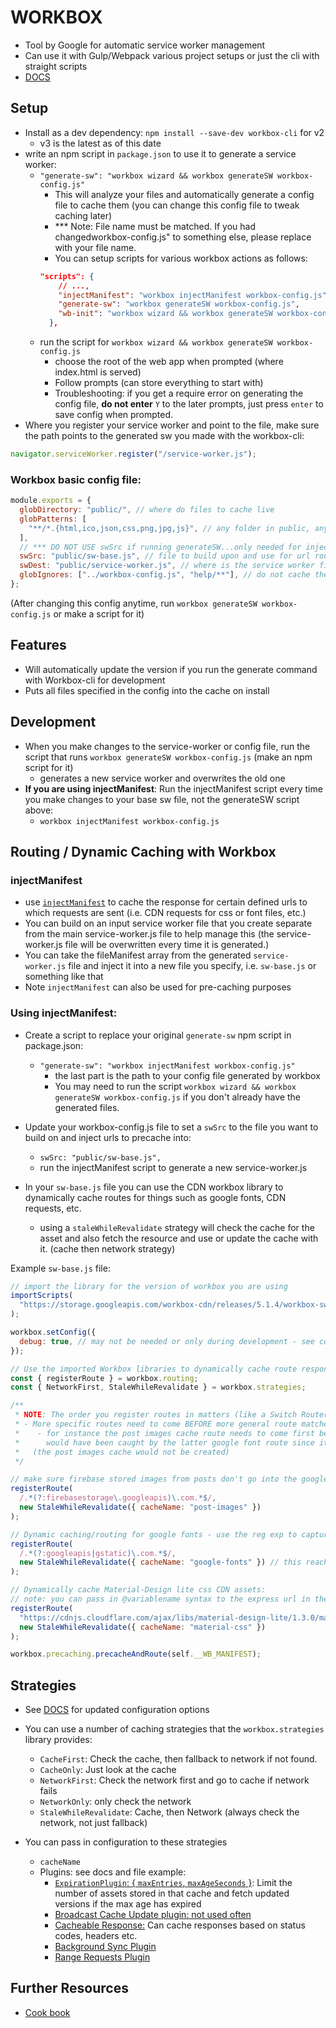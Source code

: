 # WORKBOX

- Tool by Google for automatic service worker management
- Can use it with Gulp/Webpack various project setups or just the cli with straight scripts
- [DOCS](https://developers.google.com/web/tools/workbox/modules/workbox-cli)

## Setup

- Install as a dev dependency: `npm install --save-dev workbox-cli` for v2
  - v3 is the latest as of this date
- write an npm script in `package.json` to use it to generate a service worker:
  - `"generate-sw": "workbox wizard && workbox generateSW workbox-config.js"`
    - This will analyze your files and automatically generate a config file to cache them (you can change this config file to tweak caching later)
    - \*\*\* Note: File name must be matched. If you had changedworkbox-config.js" to something else, please replace with your file name.
    - You can setup scripts for various workbox actions as follows:
    ```json
    "scripts": {
        // ...,
        "injectManifest": "workbox injectManifest workbox-config.js",
        "generate-sw": "workbox generateSW workbox-config.js",
        "wb-init": "workbox wizard && workbox generateSW workbox-config.js"
      },
    ```
  - run the script for `workbox wizard && workbox generateSW workbox-config.js`
    - choose the root of the web app when prompted (where index.html is served)
    - Follow prompts (can store everything to start with)
    - Troubleshooting: if you get a require error on generating the config file, **do not enter** `Y` to the later prompts, just press `enter` to save config when prompted.
- Where you register your service worker and point to the file, make sure the path points to the generated sw you made with the workbox-cli:

```javascript
navigator.serviceWorker.register("/service-worker.js");
```

### Workbox basic config file:

```javascript
module.exports = {
  globDirectory: "public/", // where do files to cache live
  globPatterns: [
    "**/*.{html,ico,json,css,png,jpg,js}", // any folder in public, any file name with any of these extensions should get cached.  Paths here are relative to the globDirectory defined above
  ],
  // *** DO NOT USE swSrc if running generateSW...only needed for injectManifest
  swSrc: "public/sw-base.js", // file to build upon and use for url routing /precaching with injectManifest - see Routing/Dynamic caching section below
  swDest: "public/service-worker.js", // where is the service worker file
  globIgnores: ["../workbox-config.js", "help/**"], // do not cache these files
};
```

(After changing this config anytime, run `workbox generateSW workbox-config.js` or make a script for it)

## Features

- Will automatically update the version if you run the generate command with Workbox-cli for development
- Puts all files specified in the config into the cache on install

## Development

- When you make changes to the service-worker or config file, run the script that runs `workbox generateSW workbox-config.js` (make an npm script for it)
  - generates a new service worker and overwrites the old one
- **If you are using injectManifest**: Run the injectManifest script every time you make changes to your base sw file, not the generateSW script above:
  - `workbox injectManifest workbox-config.js`

## Routing / Dynamic Caching with Workbox

### injectManifest

- use [`injectManifest`](https://developers.google.com/web/tools/workbox/modules/workbox-cli#injectmanifest) to cache the response for certain defined urls to which requests are sent (i.e. CDN requests for css or font files, etc.)
- You can build on an input service worker file that you create separate from the main service-worker.js file to help manage this (the service-worker.js file will be overwritten every time it is generated.)
- You can take the fileManifest array from the generated `service-worker.js` file and inject it into a new file you specify, i.e. `sw-base.js` or something like that
- Note `injectManifest` can also be used for pre-caching purposes

### Using injectManifest:

- Create a script to replace your original `generate-sw` npm script in package.json:
  - `"generate-sw": "workbox injectManifest workbox-config.js"`
    - the last part is the path to your config file generated by workbox
    - You may need to run the script `workbox wizard && workbox generateSW workbox-config.js` if you don't already have the generated files.
- Update your workbox-config.js file to set a `swSrc` to the file you want to build on and inject urls to precache into:

  - `swSrc: "public/sw-base.js",`
  - run the injectManifest script to generate a new service-worker.js

- In your `sw-base.js` file you can use the CDN workbox library to dynamically cache routes for things such as google fonts, CDN requests, etc.
  - using a `staleWhileRevalidate` strategy will check the cache for the asset and also fetch the resource and use or update the cache with it. (cache then network strategy)

Example `sw-base.js` file:

```javascript
// import the library for the version of workbox you are using
importScripts(
  "https://storage.googleapis.com/workbox-cdn/releases/5.1.4/workbox-sw.js"
);

workbox.setConfig({
  debug: true, // may not be needed or only during development - see console log statements
});

// Use the imported Workbox libraries to dynamically cache route responses:
const { registerRoute } = workbox.routing;
const { NetworkFirst, StaleWhileRevalidate } = workbox.strategies;

/**
 * NOTE: The order you register routes in matters (like a Switch Router)
 * - More specific routes need to come BEFORE more general route matches
 *    - for instance the post images cache route needs to come first because it includes googleapis which
 *      would have been caught by the latter google font route since it is more general and captures that
 *   (the post images cache would not be created)
 */

// make sure firebase stored images from posts don't go into the google api fonts cache above
registerRoute(
  /.*(?:firebasestorage\.googleapis)\.com.*$/,
  new StaleWhileRevalidate({ cacheName: "post-images" })
);

// Dynamic caching/routing for google fonts - use the reg exp to capture all requests in index.html to google apis for font loading and cache the response
registerRoute(
  /.*(?:googleapis|gstatic)\.com.*$/,
  new StaleWhileRevalidate({ cacheName: "google-fonts" }) // this reaches out to the cache to get the resource, but also makes a request which if successful, will replace the cached item with the updated resource -
);

// Dynamically cache Material-Design lite css CDN assets:
// note: you can pass in @variablename syntax to the express url in the first arg if needed using express syntax
registerRoute(
  "https://cdnjs.cloudflare.com/ajax/libs/material-design-lite/1.3.0/material.indigo-pink.min.css",
  new StaleWhileRevalidate({ cacheName: "material-css" })
);

workbox.precaching.precacheAndRoute(self.__WB_MANIFEST);
```

## Strategies

- See [DOCS](https://developers.google.com/web/tools/workbox/modules/workbox-strategies) for updated configuration options
- You can use a number of caching strategies that the `workbox.strategies` library provides:

  - `CacheFirst`: Check the cache, then fallback to network if not found.
  - `CacheOnly`: Just look at the cache
  - `NetworkFirst`: Check the network first and go to cache if network fails
  - `NetworkOnly`: only check the network
  - `StaleWhileRevalidate`: Cache, then Network (always check the network, not just fallback)

- You can pass in configuration to these strategies
  - `cacheName`
  - Plugins: see docs and file example:
    - [`ExpirationPlugin`: { `maxEntries`, `maxAgeSeconds` }](https://developers.google.com/web/tools/workbox/reference-docs/latest/module-workbox-expiration): Limit the number of assets stored in that cache and fetch updated versions if the max age has expired
    - [Broadcast Cache Update plugin: not used often](https://developers.google.com/web/tools/workbox/reference-docs/latest/module-workbox-broadcast-update)
    - [Cacheable Response:](https://developers.google.com/web/tools/workbox/reference-docs/latest/module-workbox-cacheable-response) Can cache responses based on status codes, headers etc.
    - [Background Sync Plugin](https://developers.google.com/web/tools/workbox/reference-docs/latest/module-workbox-background-sync)
    - [Range Requests Plugin](https://developers.google.com/web/tools/workbox/reference-docs/latest/module-workbox-range-requests)

## Further Resources

- [Cook book](https://developers.google.com/web/tools/workbox/guides/common-recipes)
